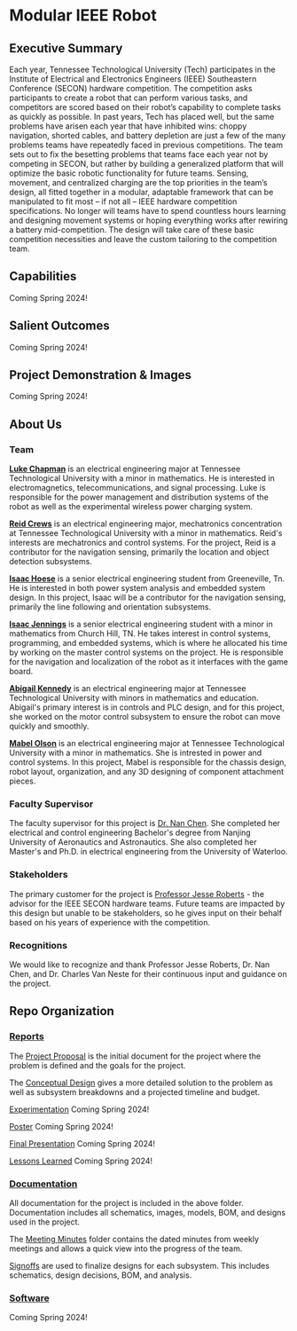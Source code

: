 # Modular IEEE Robot

## Executive Summary

Each year, Tennessee Technological University (Tech) participates in the Institute of Electrical and Electronics Engineers (IEEE) Southeastern Conference (SECON) hardware competition. The competition asks participants to create a robot that can perform various tasks, and competitors are scored based on their robot’s capability to complete tasks as quickly as possible. In past years, Tech has placed well, but the same problems have arisen each year that have inhibited wins: choppy navigation, shorted cables, and battery depletion are just a few of the many problems teams have repeatedly faced in previous competitions. The team sets out to fix the besetting problems that teams face each year not by competing in SECON, but rather by building a generalized platform that will optimize the basic robotic functionality for future teams. Sensing, movement, and centralized charging are the top priorities in the team’s design, all fitted together in a modular, adaptable framework that can be manipulated to fit most – if not all – IEEE hardware competition specifications. No longer will teams have to spend countless hours learning and designing movement systems or hoping everything works after rewiring a battery mid-competition. The design will take care of these basic competition necessities and leave the custom tailoring to the competition team.  


## Capabilities

Coming Spring 2024!


## Salient Outcomes

Coming Spring 2024!


## Project Demonstration & Images

Coming Spring 2024!


## About Us

### Team

**[Luke Chapman](https://www.linkedin.com/in/luke-chapman-/)** is an electrical engineering major at Tennessee Technological University with a minor in mathematics. He is interested in electromagnetics, telecommunications, and signal processing. Luke is responsible for the power management and distribution systems of the robot as well as the experimental wireless power charging system.

**[Reid Crews](https://www.linkedin.com/in/jackson-crews-381187257/)** is an electrical engineering major, mechatronics concentration at Tennessee Technological University with a minor in mathematics. Reid's interests are mechatronics and control systems. For the project, Reid is a contributor for the navigation sensing, primarily the location and object detection subsystems.

**[Isaac Hoese](https://www.linkedin.com/in/isaac-hoese-425748251)** is a senior electrical engineering student from Greeneville, Tn. He is interested in both power system analysis and embedded system design. In this project, Isaac will be a contributor for the navigation sensing, primarily the line following and orientation subsystems.

**[Isaac Jennings](www.linkedin.com/in/isaac-jennings-a04680209)** is a senior electrical engineering student with a minor in mathematics from Church Hill, TN. He takes interest in control systems, programming, and embedded systems, which is where he allocated his time by working on the master control systems on the project. He is responsible for the navigation and localization of the robot as it interfaces with the game board.  

**[Abigail Kennedy](https://www.linkedin.com/in/abigail-kennedy-tech/)** is an electrical engineering major at Tennessee Technological University with minors in mathematics and education. Abigail's primary interest is in controls and PLC design, and for this project, she worked on the motor control subsystem to ensure the robot can move quickly and smoothly.

**[Mabel Olson](https://www.linkedin.com/in/mabelolson/)** is an electrical engineering major at Tennessee Technological University with a minor in mathematics. She is intrested in power and control systems. In this project, Mabel is responsible for the chassis design, robot layout, organization, and any 3D designing of component attachment pieces. 


### Faculty Supervisor

The faculty supervisor for this project is [Dr. Nan Chen][def1]. She completed her electrical and control engineering Bachelor's degree from Nanjing University of Aeronautics and Astronautics. She also completed her Master's and Ph.D. in electrical engineering from the University of Waterloo. 

[def1]: https://www.linkedin.com/in/nan-chen-319aa185/

### Stakeholders

The primary customer for the project is [Professor Jesse Roberts](https://www.linkedin.com/in/jessetnroberts/) - the advisor for the IEEE SECON hardware teams. Future teams are impacted by this design but unable to be stakeholders, so he gives input on their behalf based on his years of experience with the competition.


### Recognitions

We would like to recognize and thank Professor Jesse Roberts, Dr. Nan Chen, and Dr. Charles Van Neste for their continuous input and guidance on the project.

## Repo Organization

### [Reports](/Reports)

The [Project Proposal](/Reports/Project%20Proposal%20Revised.pdf) is the initial document for the project where the problem is defined and the goals for the project.

The [Conceptual Design](/Reports/Conceptual%20Design%20and%20Planning%20V2.pdf) gives a more detailed solution to the problem as well as subsystem breakdowns and a projected timeline and budget.

[Experimentation](/Reports/Experimentation.md) Coming Spring 2024!

[Poster](/Reports/Poster.md) Coming Spring 2024!

[Final Presentation](/Reports/Final%20Presentation.md) Coming Spring 2024!

[Lessons Learned](/Reports/Lessons%20Learned%20and%20Acquired%20Skills.md) Coming Spring 2024!

### [Documentation](/Documentation)
All documentation for the project is included in the above folder. Documentation includes all schematics, images, models, BOM, and designs used in the project.

The [Meeting Minutes](/Documentation/Meeting%20Minutes) folder contains the dated minutes from weekly meetings and allows a quick view into the progress of the team.

[Signoffs](/Documentation/Signoffs) are used to finalize designs for each subsystem. This includes schematics, design decisions, BOM, and analysis. 


### [Software](/Software)

Coming Spring 2024!


